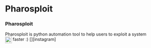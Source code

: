 # Pharosploit
### Pharosploit ###
Pharosploit is python automation tool to help users to exploit a system faster :) 
[<img align="left" alt="codeSTACKr | Instagram" width="22px" src="https://cdn.jsdelivr.net/npm/simple-icons@v3/icons/instagram.svg" />][instagram]
